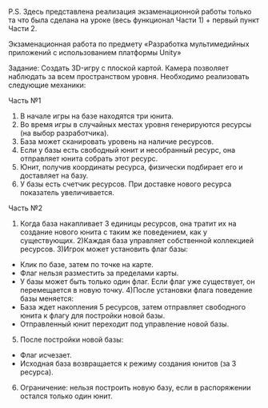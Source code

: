 P.S. Здесь представлена реализация экзаменационной работы только та что была сделана на уроке (весь функционал Части 1)  + первый пункт Части 2.

Экзаменационная работа по предмету «Разработка мультимедийных приложений с использованием платформы Unity»

Задание:
Создать 3D-игру с плоской картой. Камера позволяет наблюдать за всем пространством уровня. Необходимо реализовать следующие механики:

Часть №1
1) В начале игры на базе находятся три юнита.
2) Во время игры в случайных местах уровня генерируются ресурсы (на выбор разработчика).
3) База может сканировать уровень на наличие ресурсов.
4) Если у базы есть свободный юнит и несобранный ресурс, она отправляет юнита собрать этот ресурс.
5) Юнит, получив координаты ресурса, физически подбирает его и доставляет на базу.
6) У базы есть счетчик ресурсов. При доставке нового ресурса показатель увеличивается.

Часть №2
1) Когда база накапливает 3 единицы ресурсов, она тратит их на создание нового юнита с таким же поведением, как у существующих.
2)Каждая база управляет собственной коллекцией ресурсов.
3)Игрок может установить флаг базы:
  - Клик по базе, затем по точке на карте.
  - Флаг нельзя разместить за пределами карты.
  - У базы может быть только один флаг. Если флаг уже существует, он перемещается в новую точку.
4)После установки флага поведение базы меняется:
  - База ждет накопления 5 ресурсов, затем отправляет свободного юнита к флагу для постройки новой базы.
  - Отправленный юнит переходит под управление новой базы.
5) После постройки новой базы:
  - Флаг исчезает.
  - Исходная база возвращается к режиму создания юнитов (за 3 ресурса).
6) Ограничение: нельзя построить новую базу, если в распоряжении остался только один юнит.
